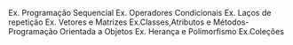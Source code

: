  Ex. Programação Sequencial
 Ex. Operadores Condicionais
 Ex. Laços de repetição
 Ex. Vetores e Matrizes
 Ex.Classes,Atributos e Métodos-Programação Orientada a Objetos
 Ex. Herança e Polimorfismo
 Ex.Coleções